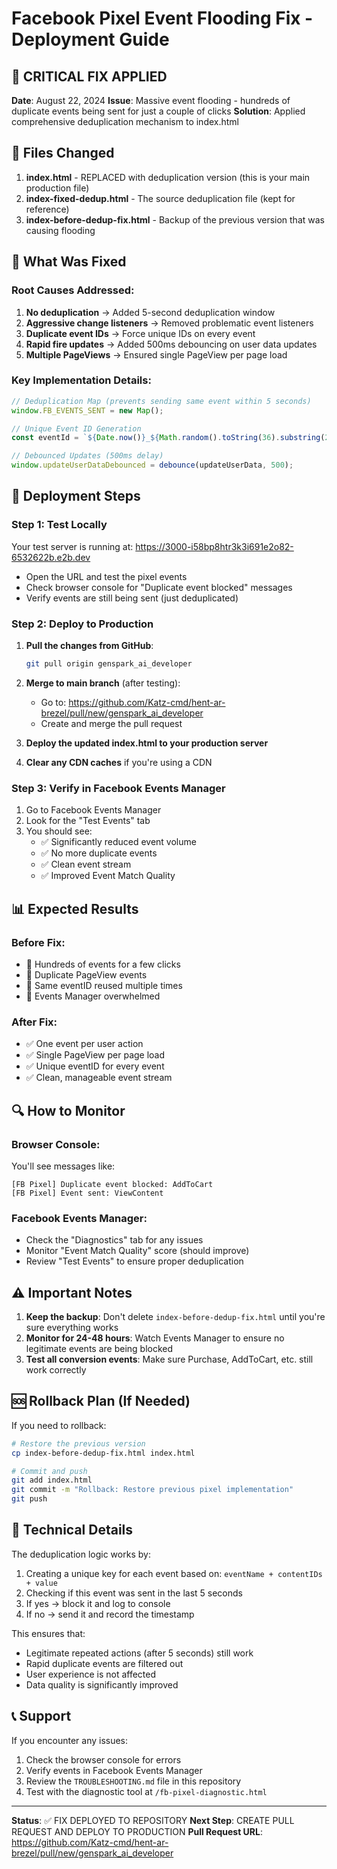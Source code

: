 # Facebook Pixel Event Flooding Fix - Deployment Guide

## 🚨 CRITICAL FIX APPLIED
**Date**: August 22, 2024
**Issue**: Massive event flooding - hundreds of duplicate events being sent for just a couple of clicks
**Solution**: Applied comprehensive deduplication mechanism to index.html

## 📁 Files Changed
1. **index.html** - REPLACED with deduplication version (this is your main production file)
2. **index-fixed-dedup.html** - The source deduplication file (kept for reference)
3. **index-before-dedup-fix.html** - Backup of the previous version that was causing flooding

## 🔧 What Was Fixed

### Root Causes Addressed:
1. **No deduplication** → Added 5-second deduplication window
2. **Aggressive change listeners** → Removed problematic event listeners
3. **Duplicate event IDs** → Force unique IDs on every event
4. **Rapid fire updates** → Added 500ms debouncing on user data updates
5. **Multiple PageViews** → Ensured single PageView per page load

### Key Implementation Details:
```javascript
// Deduplication Map (prevents sending same event within 5 seconds)
window.FB_EVENTS_SENT = new Map();

// Unique Event ID Generation
const eventId = `${Date.now()}_${Math.random().toString(36).substring(2, 15)}`;

// Debounced Updates (500ms delay)
window.updateUserDataDebounced = debounce(updateUserData, 500);
```

## 🚀 Deployment Steps

### Step 1: Test Locally
Your test server is running at: https://3000-i58bp8htr3k3i691e2o82-6532622b.e2b.dev
- Open the URL and test the pixel events
- Check browser console for "Duplicate event blocked" messages
- Verify events are still being sent (just deduplicated)

### Step 2: Deploy to Production
1. **Pull the changes from GitHub**:
   ```bash
   git pull origin genspark_ai_developer
   ```

2. **Merge to main branch** (after testing):
   - Go to: https://github.com/Katz-cmd/hent-ar-brezel/pull/new/genspark_ai_developer
   - Create and merge the pull request

3. **Deploy the updated index.html to your production server**

4. **Clear any CDN caches** if you're using a CDN

### Step 3: Verify in Facebook Events Manager
1. Go to Facebook Events Manager
2. Look for the "Test Events" tab
3. You should see:
   - ✅ Significantly reduced event volume
   - ✅ No more duplicate events
   - ✅ Clean event stream
   - ✅ Improved Event Match Quality

## 📊 Expected Results

### Before Fix:
- 🔴 Hundreds of events for a few clicks
- 🔴 Duplicate PageView events
- 🔴 Same eventID reused multiple times
- 🔴 Events Manager overwhelmed

### After Fix:
- ✅ One event per user action
- ✅ Single PageView per page load
- ✅ Unique eventID for every event
- ✅ Clean, manageable event stream

## 🔍 How to Monitor

### Browser Console:
You'll see messages like:
```
[FB Pixel] Duplicate event blocked: AddToCart
[FB Pixel] Event sent: ViewContent
```

### Facebook Events Manager:
- Check the "Diagnostics" tab for any issues
- Monitor "Event Match Quality" score (should improve)
- Review "Test Events" to ensure proper deduplication

## ⚠️ Important Notes

1. **Keep the backup**: Don't delete `index-before-dedup-fix.html` until you're sure everything works
2. **Monitor for 24-48 hours**: Watch Events Manager to ensure no legitimate events are being blocked
3. **Test all conversion events**: Make sure Purchase, AddToCart, etc. still work correctly

## 🆘 Rollback Plan (If Needed)

If you need to rollback:
```bash
# Restore the previous version
cp index-before-dedup-fix.html index.html

# Commit and push
git add index.html
git commit -m "Rollback: Restore previous pixel implementation"
git push
```

## 📝 Technical Details

The deduplication logic works by:
1. Creating a unique key for each event based on: `eventName + contentIDs + value`
2. Checking if this event was sent in the last 5 seconds
3. If yes → block it and log to console
4. If no → send it and record the timestamp

This ensures that:
- Legitimate repeated actions (after 5 seconds) still work
- Rapid duplicate events are filtered out
- User experience is not affected
- Data quality is significantly improved

## 📞 Support

If you encounter any issues:
1. Check the browser console for errors
2. Verify events in Facebook Events Manager
3. Review the `TROUBLESHOOTING.md` file in this repository
4. Test with the diagnostic tool at `/fb-pixel-diagnostic.html`

---

**Status**: ✅ FIX DEPLOYED TO REPOSITORY
**Next Step**: CREATE PULL REQUEST AND DEPLOY TO PRODUCTION
**Pull Request URL**: https://github.com/Katz-cmd/hent-ar-brezel/pull/new/genspark_ai_developer